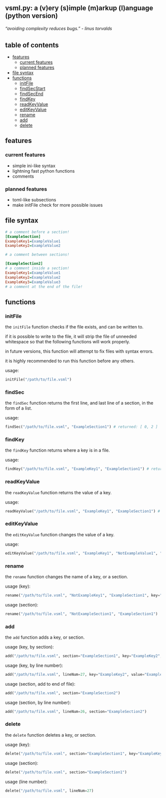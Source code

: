 ## vsml.py: a (v)ery (s)imple (m)arkup (l)anguage (python version)
###### “avoiding complexity reduces bugs.” - linus torvalds
## table of contents
- [features](#features)
  * [current features](#current-features)
  * [planned features](#planned-features)
- [file syntax](#file-syntax)
- [functions](#functions)
  * [initFile](#initFile)
  * [findSecStart](#findSecStart)
  * [findSecEnd](#findSecEnd)
  * [findKey](#findKey)
  * [readKeyValue](#readKeyValue)
  * [editKeyValue](#editKeyValue)
  * [rename](#rename)
  * [add](#add)
  * [delete](#delete)
## features
### current features
- simple ini-like syntax
- lightning fast python functions
- comments
### planned features
- toml-like subsections
- make initFile check for more possible issues
## file syntax
``` ini
# a comment before a section!
[ExampleSection]
ExampleKey1=ExampleValue1
ExampleKey2=ExampleValue2

# a comment between sections!

[ExampleSection2]
# a comment inside a section!
ExampleKey1=ExampleValue1
ExampleKey2=ExampleValue2
ExampleKey3=ExampleValue3
# a comment at the end of the file!
```
## functions
### initFile
the `initFile` function checks if the file exists, and can be written to.

if it is possible to write to the file, it will strip the file of unneeded whitespace so that the following functions will work properly.

in future versions, this function will attempt to fix files with syntax errors.

it is highly recommended to run this function before any others.

usage:
``` python
initFile("/path/to/file.vsml")
```
### findSec
the `findSec` function returns the first line, and last line of a section, in the form of a list.

usage:
``` python
findSec("/path/to/file.vsml", "ExampleSection1") # returned: [ 0, 2 ]
```
### findKey
the `findKey` function returns where a key is in a file.

usage:
``` python
findKey("/path/to/file.vsml", "ExampleKey1", "ExampleSection1") # returned: 1
```
### readKeyValue
the `readKeyValue` function returns the value of a key.

usage:
``` python
readKeyValue("/path/to/file.vsml", "ExampleKey1", "ExampleSection1") # returned: "testValue1"
```
### editKeyValue
the `editKeyValue` function changes the value of a key.

usage:
``` python
editKeyValue("/path/to/file.vsml", "ExampleKey1", "NotExampleValue1", "ExampleSection1")
```
### rename
the `rename` function changes the name of a key, or a section.

usage (key):
``` python
rename("/path/to/file.vsml", "NotExampleKey1", "ExampleSection1", key="ExampleKey1")
```
usage (section):
``` python
rename("/path/to/file.vsml", "NotExampleSection1", "ExampleSection1")
```
### add
the `add` function adds a key, or section.

usage (key, by section):
``` python
add("/path/to/file.vsml", section="ExampleSection1", key="ExampleKey2", value="ExampleValue2")
```
usage (key, by line number):
``` python
add("/path/to/file.vsml", lineNum=27, key="ExampleKey2", value="ExampleValue2")
```
usage (section, add to end of file):
``` python
add("/path/to/file.vsml", section="ExampleSection2")
```
usage (section, by line number):
``` python
add("/path/to/file.vsml", lineNum=26, section="ExampleSection2")
```
### delete
the `delete` function deletes a key, or section.

usage (key):
``` python
delete("/path/to/file.vsml", section="ExampleSection1", key="ExampleKey1")
```
usage (section):
``` python
delete("/path/to/file.vsml", section="ExampleSection1")
```
usage (line number):
``` python
delete("/path/to/file.vsml", lineNum=27)
```
